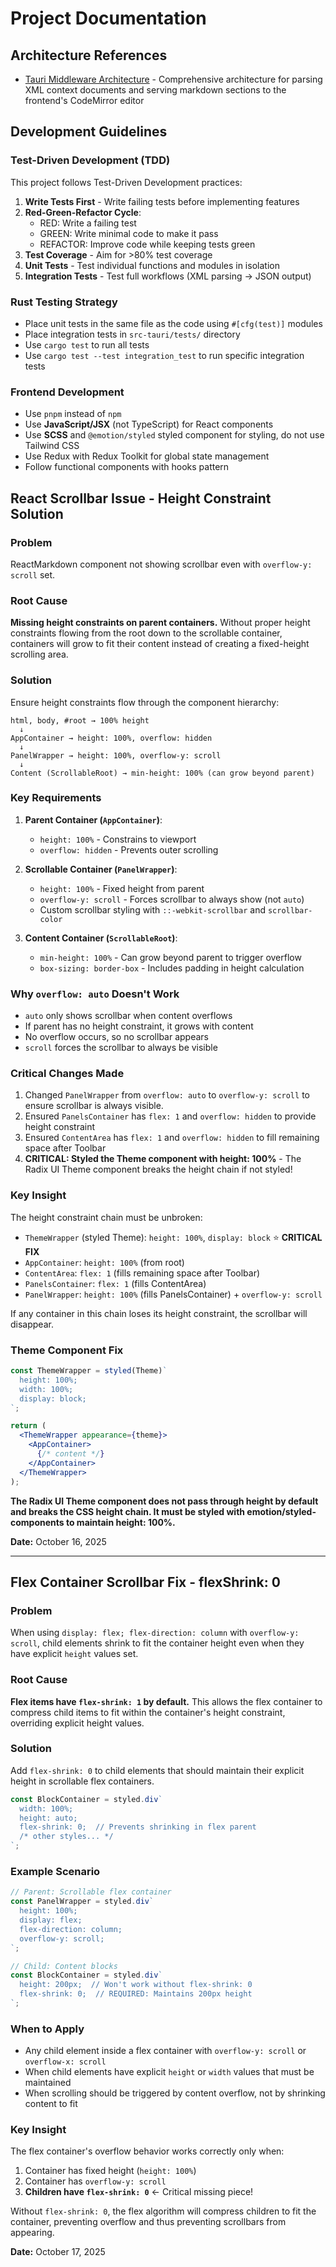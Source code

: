# Project Documentation

## Architecture References

- [Tauri Middleware Architecture](knowledge-docs/architecture/tauri-middleware-architecture.md) - Comprehensive architecture for parsing XML context documents and serving markdown sections to the frontend's CodeMirror editor

## Development Guidelines

### Test-Driven Development (TDD)

This project follows Test-Driven Development practices:

1. **Write Tests First** - Write failing tests before implementing features
2. **Red-Green-Refactor Cycle**:
   - RED: Write a failing test
   - GREEN: Write minimal code to make it pass
   - REFACTOR: Improve code while keeping tests green
3. **Test Coverage** - Aim for >80% test coverage
4. **Unit Tests** - Test individual functions and modules in isolation
5. **Integration Tests** - Test full workflows (XML parsing → JSON output)

### Rust Testing Strategy

- Place unit tests in the same file as the code using `#[cfg(test)]` modules
- Place integration tests in `src-tauri/tests/` directory
- Use `cargo test` to run all tests
- Use `cargo test --test integration_test` to run specific integration tests

### Frontend Development

- Use `pnpm` instead of `npm`
- Use **JavaScript/JSX** (not TypeScript) for React components
- Use **SCSS** and `@emotion/styled` styled component for styling, do not use Tailwind CSS
- Use Redux with Redux Toolkit for global state management
- Follow functional components with hooks pattern

## React Scrollbar Issue - Height Constraint Solution

### Problem
ReactMarkdown component not showing scrollbar even with `overflow-y: scroll` set.

### Root Cause
**Missing height constraints on parent containers.** Without proper height constraints flowing from the root down to the scrollable container, containers will grow to fit their content instead of creating a fixed-height scrolling area.

### Solution
Ensure height constraints flow through the component hierarchy:

```
html, body, #root → 100% height
  ↓
AppContainer → height: 100%, overflow: hidden
  ↓
PanelWrapper → height: 100%, overflow-y: scroll
  ↓
Content (ScrollableRoot) → min-height: 100% (can grow beyond parent)
```

### Key Requirements

1. **Parent Container (`AppContainer`)**:
   - `height: 100%` - Constrains to viewport
   - `overflow: hidden` - Prevents outer scrolling

2. **Scrollable Container (`PanelWrapper`)**:
   - `height: 100%` - Fixed height from parent
   - `overflow-y: scroll` - Forces scrollbar to always show (not `auto`)
   - Custom scrollbar styling with `::-webkit-scrollbar` and `scrollbar-color`

3. **Content Container (`ScrollableRoot`)**:
   - `min-height: 100%` - Can grow beyond parent to trigger overflow
   - `box-sizing: border-box` - Includes padding in height calculation

### Why `overflow: auto` Doesn't Work
- `auto` only shows scrollbar when content overflows
- If parent has no height constraint, it grows with content
- No overflow occurs, so no scrollbar appears
- `scroll` forces the scrollbar to always be visible

### Critical Changes Made
1. Changed `PanelWrapper` from `overflow: auto` to `overflow-y: scroll` to ensure scrollbar is always visible.
2. Ensured `PanelsContainer` has `flex: 1` and `overflow: hidden` to provide height constraint
3. Ensured `ContentArea` has `flex: 1` and `overflow: hidden` to fill remaining space after Toolbar
4. **CRITICAL: Styled the Theme component with height: 100%** - The Radix UI Theme component breaks the height chain if not styled!

### Key Insight
The height constraint chain must be unbroken:
- `ThemeWrapper` (styled Theme): `height: 100%`, `display: block` ⭐ **CRITICAL FIX**
- `AppContainer`: `height: 100%` (from root)
- `ContentArea`: `flex: 1` (fills remaining space after Toolbar)
- `PanelsContainer`: `flex: 1` (fills ContentArea)
- `PanelWrapper`: `height: 100%` (fills PanelsContainer) + `overflow-y: scroll`

If any container in this chain loses its height constraint, the scrollbar will disappear.

### Theme Component Fix
```jsx
const ThemeWrapper = styled(Theme)`
  height: 100%;
  width: 100%;
  display: block;
`;

return (
  <ThemeWrapper appearance={theme}>
    <AppContainer>
      {/* content */}
    </AppContainer>
  </ThemeWrapper>
);
```

**The Radix UI Theme component does not pass through height by default and breaks the CSS height chain. It must be styled with emotion/styled-components to maintain height: 100%.**

**Date:** October 16, 2025

---

## Flex Container Scrollbar Fix - flexShrink: 0

### Problem
When using `display: flex; flex-direction: column` with `overflow-y: scroll`, child elements shrink to fit the container height even when they have explicit `height` values set.

### Root Cause
**Flex items have `flex-shrink: 1` by default.** This allows the flex container to compress child items to fit within the container's height constraint, overriding explicit height values.

### Solution
Add `flex-shrink: 0` to child elements that should maintain their explicit height in scrollable flex containers.

```jsx
const BlockContainer = styled.div`
  width: 100%;
  height: auto;
  flex-shrink: 0;  // Prevents shrinking in flex parent
  /* other styles... */
`;
```

### Example Scenario
```jsx
// Parent: Scrollable flex container
const PanelWrapper = styled.div`
  height: 100%;
  display: flex;
  flex-direction: column;
  overflow-y: scroll;
`;

// Child: Content blocks
const BlockContainer = styled.div`
  height: 200px;  // Won't work without flex-shrink: 0
  flex-shrink: 0;  // REQUIRED: Maintains 200px height
`;
```

### When to Apply
- Any child element inside a flex container with `overflow-y: scroll` or `overflow-x: scroll`
- When child elements have explicit `height` or `width` values that must be maintained
- When scrolling should be triggered by content overflow, not by shrinking content to fit

### Key Insight
The flex container's overflow behavior works correctly only when:
1. Container has fixed height (`height: 100%`)
2. Container has `overflow-y: scroll`
3. **Children have `flex-shrink: 0`** ← Critical missing piece!

Without `flex-shrink: 0`, the flex algorithm will compress children to fit the container, preventing overflow and thus preventing scrollbars from appearing.

**Date:** October 17, 2025
